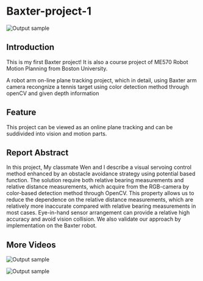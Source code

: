 # Baxter-project-1

![Output sample](https://github.com/zhouyuan7/Baxter-project-1/blob/master/gif/baxter_project_1_gif_3.gif)

## Introduction

This is my first Baxter project! It is also a course project of ME570 Robot Motion Planning from Boston University. 

A robot arm on-line plane tracking project, which in detail, using Baxter arm camera recongnize a tennis target using color detection method through openCV and given depth information   

## Feature

This project can be viewed as an online plane tracking and can be suddivided into vision and motion parts.

## Report Abstract

In this project, My classmate Wen and I describe a visual servoing control method enhanced by an obstacle avoidance strategy 
using  potential based function. The solution require both relative bearing measurements and relative distance measurements, 
which  acquire from the RGB-camera by color-based detection method through OpenCV. This property allows us to reduce the 
dependence  on the relative distance measurements, which are relatively more inaccurate compared with relative bearing 
measurements in most cases. Eye-in-hand sensor arrangement can provide a relative high accuracy and avoid vision collision. 
We also validate our approach by implementation on the Baxter robot.


## More Videos

![Output sample](https://github.com/zhouyuan7/Baxter-project-1/blob/master/gif/baxter_project_1_gif_1.gif)

![Output sample](https://github.com/zhouyuan7/Baxter-project-1/blob/master/gif/baxter_project_1_gif_2.gif)


